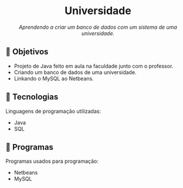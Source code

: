 <h1 align=center>Universidade</h1>
<p align=center><i>Aprendendo a criar um banco de dados com um sistema de uma universidade.</i></p>

## 🎯 Objetivos

- Projeto de Java feito em aula na faculdade junto com o professor.
- Criando um banco de dados de uma universidade.
- Linkando o MySQL ao Netbeans.

## 🚀 Tecnologias
Linguagens de programação utilizadas:
- Java
- SQL

## 💾 Programas
Programas usados para programação:
- Netbeans
- MySQL
